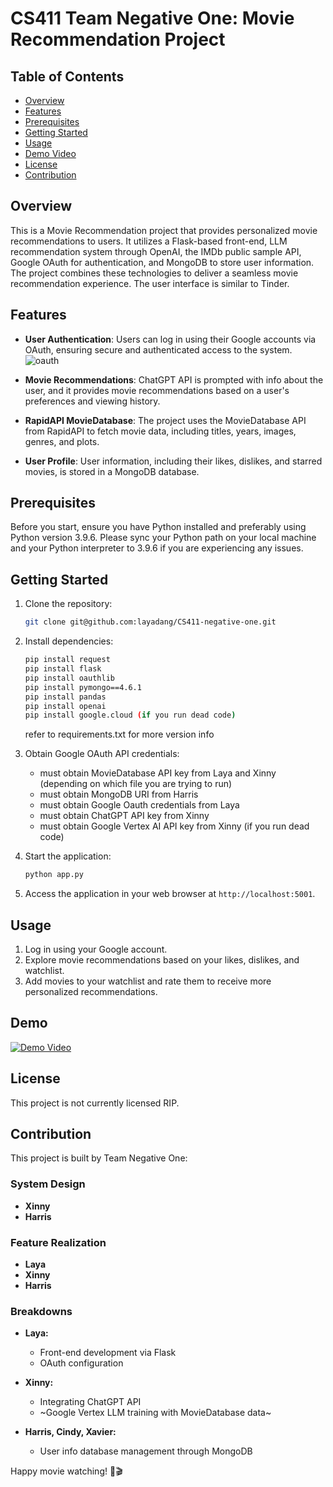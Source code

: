 # CS411 Team Negative One: Movie Recommendation Project

## Table of Contents

- [Overview](#overview)
- [Features](#features)
- [Prerequisites](#prerequisites)
- [Getting Started](#getting-started)
- [Usage](#usage)
- [Demo Video](#demo)
- [License](#license)
- [Contribution](#contribution)

## Overview

This is a Movie Recommendation project that provides personalized movie recommendations to users. It utilizes a Flask-based front-end, LLM recommendation system through OpenAI, the IMDb public sample API, Google OAuth for authentication, and MongoDB to store user information. The project combines these technologies to deliver a seamless movie recommendation experience. The user interface is similar to Tinder. 

## Features

- **User Authentication**: Users can log in using their Google accounts via OAuth, ensuring secure and authenticated access to the system.
  ![oauth](https://github.com/layadang/CS411-negative-one/assets/104788153/0ea16769-40d5-47d5-819c-4ca65ec05f87)

- **Movie Recommendations**: ChatGPT API is prompted with info about the user, and it provides movie recommendations based on a user's preferences and viewing history.

- **RapidAPI MovieDatabase**: The project uses the MovieDatabase API from RapidAPI to fetch movie data, including titles, years, images, genres, and plots.

- **User Profile**: User information, including their likes, dislikes, and starred movies, is stored in a MongoDB database.

## Prerequisites

Before you start, ensure you have Python installed and preferably using Python version 3.9.6. Please sync your Python path on your local machine and your Python interpreter to 3.9.6 if you are experiencing any issues.

## Getting Started

1. Clone the repository:

   ```bash
   git clone git@github.com:layadang/CS411-negative-one.git
   ```

2. Install dependencies:

   ```bash
   pip install request
   pip install flask
   pip install oauthlib
   pip install pymongo==4.6.1
   pip install pandas
   pip install openai
   pip install google.cloud (if you run dead code)
   ```
   refer to requirements.txt for more version info

3. Obtain Google OAuth API credentials:

   - must obtain MovieDatabase API key from Laya and Xinny (depending on which file you are trying to run)
   - must obtain MongoDB URI from Harris
   - must obtain Google Oauth credentials from Laya
   - must obtain ChatGPT API key from Xinny
   - must obtain Google Vertex AI API key from Xinny (if you run dead code)

5. Start the application:

   ```bash
   python app.py
   ```

6. Access the application in your web browser at `http://localhost:5001`.

## Usage

1. Log in using your Google account.
2. Explore movie recommendations based on your likes, dislikes, and watchlist.
3. Add movies to your watchlist and rate them to receive more personalized recommendations.

## Demo
[![Demo Video](https://i1.ytimg.com/vi/UdMA99KVLvQ/sddefault.jpg)](https://www.youtube.com/watch?v=UdMA99KVLvQ)


## License

This project is not currently licensed RIP.

## Contribution

This project is built by Team Negative One:

### System Design
- **Xinny**
- **Harris**

### Feature Realization
- **Laya**
- **Xinny**
- **Harris**

### Breakdowns
- **Laya:**
  - Front-end development via Flask
  - OAuth configuration

- **Xinny:**
  - Integrating ChatGPT API
  - ~Google Vertex LLM training with MovieDatabase data~

- **Harris, Cindy, Xavier:**
  - User info database management through MongoDB

Happy movie watching! 🍿🎬
